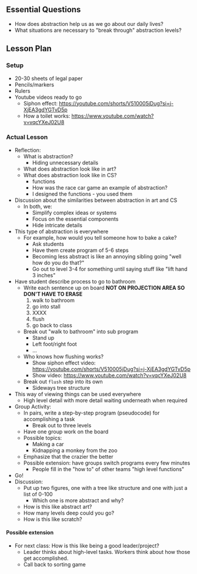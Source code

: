 ## Essential Questions

- How does abstraction help us as we go about our daily lives?
- What situations are necessary to "break through" abstraction levels?

## Lesson Plan

### Setup

- 20-30 sheets of legal paper
- Pencils/markers
- Rulers
- Youtube videos ready to go
    - Siphon effect: https://youtube.com/shorts/V510005jDug?si=j-XjEA3gdYGTvD5p
    - How a toilet works: https://www.youtube.com/watch?v=vqcYXeJ02U8

### Actual Lesson

- Reflection:
    - What is abstraction?
        - Hiding unnecessary details
    - What does abstraction look like in art?
    - What does abstraction look like in CS?
        - functions
        - How was the race car game an example of abstraction?
        - I designed the functions - you used them
- Discussion about the similarities between abstraction in art and CS
    - In both, we:
        - Simplify complex ideas or systems
        - Focus on the essential components
        - Hide intricate details
- This type of abstraction is everywhere
    - For example, how would you tell someone how to bake a cake?
        - Ask students
        - Have them create program of 5-6 steps
        - Becoming less abstract is like an annoying sibling going "well how do you do that?"
        - Go out to level 3-4 for something until saying stuff like "lift hand 3 inches"
- Have student describe process to go to bathroom
    - Write each sentence up on board **NOT ON PROJECTION AREA SO DON'T HAVE TO ERASE**
        1. walk to bathroom
        2. go into stall
        3. XXXX
        4. flush
        5. go back to class
    - Break out "walk to bathroom" into sub program
        - Stand up
        - Left foot/right foot
        - ...
    - Who knows how flushing works?
        - Show siphon effect video: https://youtube.com/shorts/V510005jDug?si=j-XjEA3gdYGTvD5p
        - Show video: https://www.youtube.com/watch?v=vqcYXeJ02U8
    - Break out `flush` step into its own 
        - Sideways tree structure
- This way of viewing things can be used everywhere
    - High level detail with more detail waiting underneath when required
- Group Activity:
    - In pairs, write a step-by-step program (pseudocode) for accomplishing a task
        - Break out to three levels
    - Have one group work on the board
    - Possible topics:
        - Making a car
        - Kidnapping a monkey from the zoo
    - Emphasize that the crazier the better
    - Possible extension: have groups switch programs every few minutes
        - People fill in the "how to" of other teams "high level functions"
- Go!
- Discussion:
    - Put up two figures, one with a tree like structure and one with just a list of 0-100
        - Which one is more abstract and why?
    - How is this like abstract art?
    - How many levels deep could you go?
    - How is this like scratch?

#### Possible extension

- For next class: How is this like being a good leader/project?
    - Leader thinks about high-level tasks. Workers think about how those get accomplished.
    - Call back to sorting game
